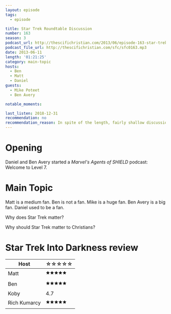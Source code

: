 ```yaml
---
layout: episode
tags:
  - episode

title: Star Trek Roundtable Discussion
number: 163
season: 3
podcast_url: http://thescifichristian.com/2013/06/episode-163-star-trek-roundtable-discussion/
podcast_file_url: http://thescifichristian.com/sfc/sfc0163.mp3
date: 2013-06-11
length: '01:21:25'
category: main-topic
hosts:
  - Ben
  - Matt
  - Daniel
guests:
  - Mike Poteet
  - Ben Avery

notable_moments:

last_listen: 2018-12-31
recommendation: no
recommendation_reason: In spite of the length, fairly shallow discussion. This many hosts doesn't work. 
---
```

# Opening
Daniel and Ben Avery started a <i class="work-title">Marvel's Agents of SHIELD</i> podcast: Welcome to Level 7.



# Main Topic
Matt is a medium fan. Ben is not a fan. Mike is a huge fan. Ben Avery is a big fan. Daniel used to be a fan. 

Why does Star Trek matter? 

Why should Star Trek matter to Christians? 



# Star Trek Into Darkness review
<table class="table is-striped rating">
  <thead>
    <tr>
      <th>Host</th>
      <th>☆☆☆☆☆</th>
    </tr>
  </thead>
  <tbody>
    <tr>
      <td>Matt</td>
      <td>🟊🟊🟊🟊🟊</td>
    </tr>
    <tr>
      <td>Ben</td>
      <td>🟊🟊🟊🟊🟊</td>
    </tr>
    <tr>
      <td>Koby</td>
      <td>4.7</td>
    </tr>
    <tr>
      <td>Rich Kumarcy</td>
      <td>🟊🟊🟊🟊🟊</td>
    </tr>
  </tbody>
</table>